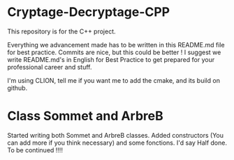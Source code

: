 # Cryptage-Decryptage-CPP
This repository is for the C++ project.

Everything we advancement made has to be written in this README.md file for best practice. Commits are nice, but this could be better !
I suggest we write README.md's in English for Best Practice to get prepared for your professional career and stuff.

I'm using CLION, tell me if you want me to add the cmake, and its build on github.

# Class Sommet and ArbreB

Started writing both Sommet and ArbreB classes. Added constructors (You can add more if you think necessary) and some fonctions. I'd say Half done. To be continued !!!!